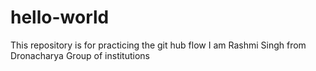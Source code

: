 # hello-world
This repository is for practicing the git hub flow
I am Rashmi Singh from Dronacharya Group of institutions
